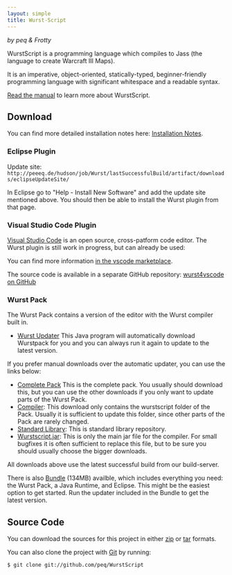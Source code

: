 ```yaml
---
layout: simple
title: Wurst-Script
---
```

_by peq & Frotty_ 


WurstScript is a programming language which compiles to Jass (the language to create Warcraft III Maps).

It is an imperative, object-oriented, statically-typed, beginner-friendly programming language with significant whitespace and a readable syntax.



[Read the manual](./manual.html) to learn more about WurstScript.

    
## Download
	
You can find more detailed installation notes here: [Installation Notes](./installation.html).

### Eclipse Plugin

Update site: `http://peeeq.de/hudson/job/Wurst/lastSuccessfulBuild/artifact/downloads/eclipseUpdateSite/`

In Eclipse go to "Help - Install New Software" and add the update site mentioned above. You should then be able to install the Wurst plugin from that page.

### Visual Studio Code Plugin

[Visual Studio Code](https://code.visualstudio.com) is an open source, cross-patform code editor. 
The Wurst plugin is still work in progress, but can already be used: 

You can find more information [in the vscode marketplace](https://marketplace.visualstudio.com/items?itemName=peterzeller.wurst).

The source code is available in a separate GitHub repository: [wurst4vscode on GitHub](https://github.com/peq/wurst4vscode)



### Wurst Pack

The Wurst Pack contains a version of the editor with the Wurst compiler built in.
		
* [Wurst Updater](http://peeeq.de/hudson/job/Wurst/lastSuccessfulBuild/artifact/downloads/WurstUpdater.jar)
			This Java program will automatically download Wurstpack for you and you can always run it again to update to the latest version.

If you prefer manual downloads over the automatic updater, you can use the links below:

* [Complete Pack](http://peeeq.de/hudson/job/Wurst/lastSuccessfulBuild/artifact/downloads/wurstpack_complete.zip) 
			This is the complete pack. You usually should download this, but you can use the other downloads if you only want to update
			parts of the Wurst Pack.
* [Compiler](http://peeeq.de/hudson/job/Wurst/lastSuccessfulBuild/artifact/downloads/wurstpack_compiler.zip): 
			This download only contains the wurstscript folder of the Pack. Usually it is sufficient to update this folder, since 
			other parts of the Pack are rarely changed.
* [Standard Library](https://github.com/peq/wurstStdlib): 
			This is standard library repository.
* [Wurstscript.jar](http://peeeq.de/hudson/job/Wurst/lastSuccessfulBuild/artifact/downloads/wurstscript.jar): 
			This is only the main jar file for the compiler. For small bugfixes it is often sufficient to replace this file, but
			to be sure you should usually choose the bigger downloads.

All downloads above use the latest successful build from our build-server.

There is also [Bundle](http://peeeq.de/wurst/Wurstscript_2015_09.zip) (134MB) availble, which includes everything you need: the Wurst Pack, a Java Runtime, and Eclipse. This might be the easiest option to get started. Run the updater included in the Bundle to get the latest version.


## Source Code

You can download the sources for this project in either
[zip](https://github.com/peq/WurstScript/zipball/master) or
[tar](https://github.com/peq/WurstScript/tarball/master) formats.

You can also clone the project with [Git](http://git-scm.com) by running:
	
	$ git clone git://github.com/peq/WurstScript
